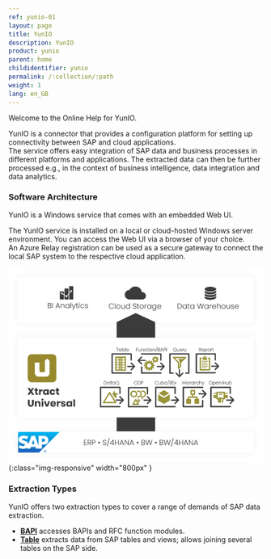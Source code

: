 ```yaml
---
ref: yunio-01
layout: page
title: YunIO
description: YunIO
product: yunio
parent: home
childidentifier: yunio
permalink: /:collection/:path
weight: 1
lang: en_GB
---
```


Welcome to the Online Help for YunIO. 

YunIO is a connector that provides a configuration platform for setting up connectivity between SAP and cloud applications. <br>
The service offers easy integration of SAP data and business processes in different platforms and applications. 
The extracted data can then be further processed  e.g., in the context of business intelligence, data integration and data analytics.

### Software Architecture

YunIO is a Windows service that comes with an embedded Web UI. <br>

The YunIO service is installed on a local or cloud-hosted Windows server environment.
You can access the Web UI via a browser of your choice. <br>
An Azure Relay registration can be used as a secure gateway to connect the local SAP system to the respective cloud application.
<!--- ??? trifft das hier zu?--->
![XU-Components](/img/content/xu/xu_components.png){:class="img-responsive" width="800px" }

### Extraction Types

YunIO offers two extraction types to cover a range of demands of SAP data extraction.

- [**BAPI**](./bapis-and-function-modules) accesses BAPIs and RFC function modules.
- [**Table**](./table) extracts data from SAP tables and views; allows joining several tables on the SAP side.

